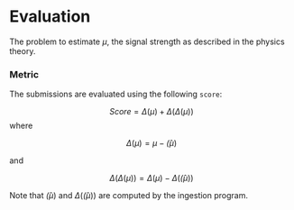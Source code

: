 # Evaluation

The problem to estimate $\mu$, the signal strength as described in the physics theory.



### Metric
The submissions are evaluated using the following `score`:

$$
Score = \Delta(\mu) + \Delta(\Delta(\mu))
$$
where

$$
\Delta(\mu) = \mu - \hat(\mu)
$$

and 

$$
\Delta(\Delta(\mu)) = \Delta(\mu) - \Delta(\hat(\mu))
$$

Note that $\hat(\mu)$ and $\Delta(\hat(\mu))$ are computed by the ingestion program.

